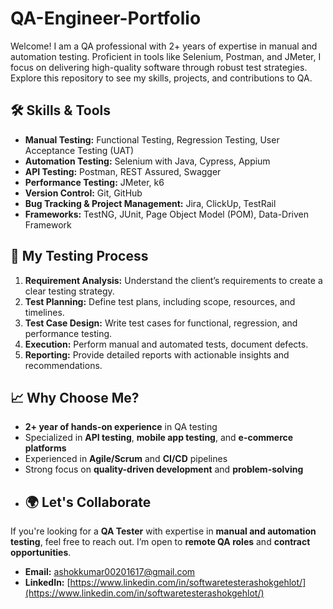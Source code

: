 # QA-Engineer-Portfolio
Welcome! I am a QA professional with 2+ years of expertise in manual and automation testing. Proficient in tools like Selenium, Postman, and JMeter, I focus on delivering high-quality software through robust test strategies. Explore this repository to see my skills, projects, and contributions to QA.

## 🛠️ Skills & Tools
- **Manual Testing:** Functional Testing, Regression Testing, User Acceptance Testing (UAT)
- **Automation Testing:** Selenium with Java, Cypress, Appium
- **API Testing:** Postman, REST Assured, Swagger
- **Performance Testing:** JMeter, k6
- **Version Control:** Git, GitHub
- **Bug Tracking & Project Management:** Jira, ClickUp, TestRail
- **Frameworks:** TestNG, JUnit, Page Object Model (POM), Data-Driven Framework

## 📄 My Testing Process
1. **Requirement Analysis:** Understand the client’s requirements to create a clear testing strategy.
2. **Test Planning:** Define test plans, including scope, resources, and timelines.
3. **Test Case Design:** Write test cases for functional, regression, and performance testing.
4. **Execution:** Perform manual and automated tests, document defects.
5. **Reporting:** Provide detailed reports with actionable insights and recommendations.

## 📈 Why Choose Me?
- **2+ year of hands-on experience** in QA testing
- Specialized in **API testing**, **mobile app testing**, and **e-commerce platforms**
- Experienced in **Agile/Scrum** and **CI/CD** pipelines
- Strong focus on **quality-driven development** and **problem-solving**
- ## 🌍 Let's Collaborate
If you're looking for a **QA Tester** with expertise in **manual and automation testing**, feel free to reach out. I’m open to **remote QA roles** and **contract opportunities**.

- **Email:** [ashokkumar00201617@gmail.com](mailto:ashokkumar00201617@gmail.com)
- **LinkedIn:** [https://www.linkedin.com/in/softwaretesterashokgehlot/](https://www.linkedin.com/in/softwaretesterashokgehlot/)

